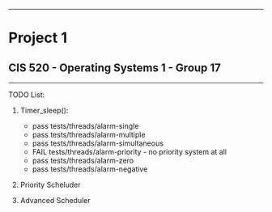 ----------------------------------------------------------------
# Project 1
## CIS 520 - Operating Systems 1 -  Group 17
----------------------------------------------------------------

TODO List:
1. Timer_sleep():
   - pass tests/threads/alarm-single
   - pass tests/threads/alarm-multiple
   - pass tests/threads/alarm-simultaneous
   - FAIL tests/threads/alarm-priority - no priority system at all
   - pass tests/threads/alarm-zero
   - pass tests/threads/alarm-negative

2. Priority Scheluder
3.  Advanced Scheduler
